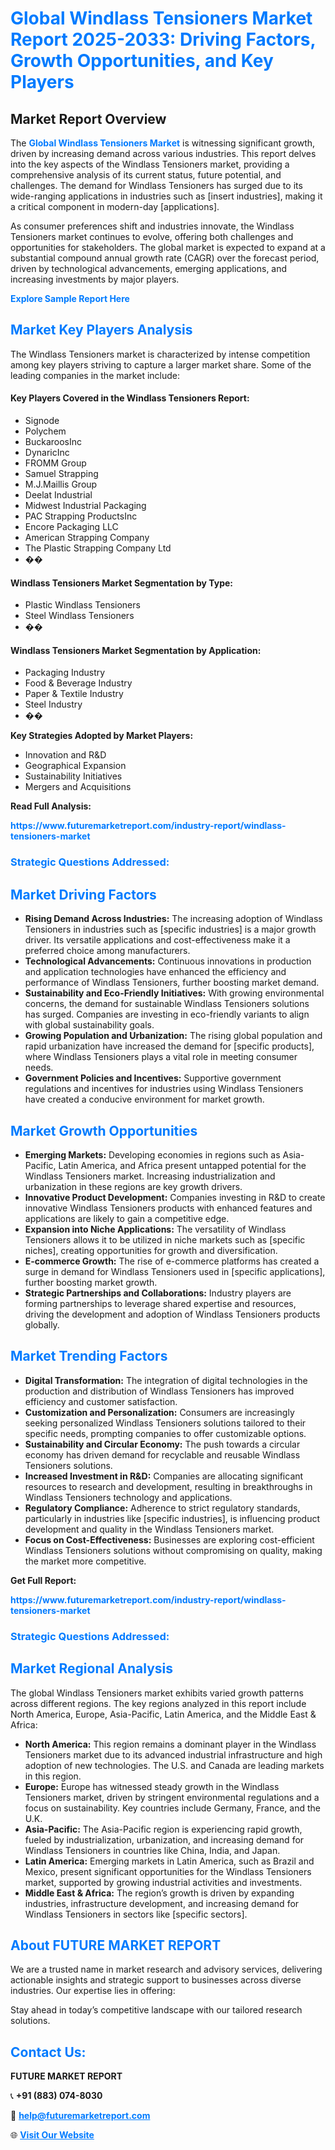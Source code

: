 <h1 style="color: #007BFF;">Global Windlass Tensioners Market Report 2025-2033: Driving Factors, Growth Opportunities, and Key Players</h1>

<section id="overview">
<h2>Market Report Overview</h2>
<p>The <a href="https://www.futuremarketreport.com/industry-report/windlass-tensioners-market" style="color: #007BFF; text-decoration: none;"><strong>Global Windlass Tensioners Market</strong></a> is witnessing significant growth, driven by increasing demand across various industries. This report delves into the key aspects of the Windlass Tensioners market, providing a comprehensive analysis of its current status, future potential, and challenges. The demand for Windlass Tensioners has surged due to its wide-ranging applications in industries such as [insert industries], making it a critical component in modern-day [applications].</p>
<p>As consumer preferences shift and industries innovate, the Windlass Tensioners market continues to evolve, offering both challenges and opportunities for stakeholders. The global market is expected to expand at a substantial compound annual growth rate (CAGR) over the forecast period, driven by technological advancements, emerging applications, and increasing investments by major players.</p>
</section>

<section id="overview">
<p><a href="https://www.futuremarketreport.com/request-sample/reportId=113881" style="color: #007BFF; text-decoration: none;"><strong>Explore Sample Report Here</strong></a></p>
</section>

<section id="key-players">
<h2 style="color: #007BFF;">Market Key Players Analysis</h2>
<p>The Windlass Tensioners market is characterized by intense competition among key players striving to capture a larger market share. Some of the leading companies in the market include:</p>
<h4>Key Players Covered in the Windlass Tensioners Report:</h4>
<ul><li>Signode</li><li>Polychem</li><li>BuckaroosInc</li><li>DynaricInc</li><li>FROMM Group</li><li>Samuel Strapping</li><li>M.J.Maillis Group</li><li>Deelat Industrial</li><li>Midwest Industrial Packaging</li><li>PAC Strapping ProductsInc</li><li>Encore Packaging LLC</li><li>American Strapping Company</li><li>The Plastic Strapping Company Ltd</li><li>��</li></ul>
<h4>Windlass Tensioners Market Segmentation by Type:</h4>
<ul><li>Plastic Windlass Tensioners</li><li>Steel Windlass Tensioners</li><li>��</li></ul>

<h4>Windlass Tensioners Market Segmentation by Application:</h4>
<ul><li>Packaging Industry</li><li>Food &amp; Beverage Industry</li><li>Paper &amp; Textile Industry</li><li>Steel Industry</li><li>��</li></ul>
<p><strong>Key Strategies Adopted by Market Players:</strong></p>
<ul>
<li>Innovation and R&D</li>
<li>Geographical Expansion</li>
<li>Sustainability Initiatives</li>
<li>Mergers and Acquisitions</li>
</ul>
</section>

<section>
<p><strong>Read Full Analysis: </strong></p><a href="https://www.futuremarketreport.com/industry-report/windlass-tensioners-market" style="color: #007BFF; text-decoration: none;"><strong>https://www.futuremarketreport.com/industry-report/windlass-tensioners-market</strong></a>
<h3 style="color: #007BFF;">Strategic Questions Addressed:</h3>
</section>

<section id="driving-factors">
<h2 style="color: #007BFF;">Market Driving Factors</h2>
<ul>
<li><strong>Rising Demand Across Industries:</strong> The increasing adoption of Windlass Tensioners in industries such as [specific industries] is a major growth driver. Its versatile applications and cost-effectiveness make it a preferred choice among manufacturers.</li>
<li><strong>Technological Advancements:</strong> Continuous innovations in production and application technologies have enhanced the efficiency and performance of Windlass Tensioners, further boosting market demand.</li>
<li><strong>Sustainability and Eco-Friendly Initiatives:</strong> With growing environmental concerns, the demand for sustainable Windlass Tensioners solutions has surged. Companies are investing in eco-friendly variants to align with global sustainability goals.</li>
<li><strong>Growing Population and Urbanization:</strong> The rising global population and rapid urbanization have increased the demand for [specific products], where Windlass Tensioners plays a vital role in meeting consumer needs.</li>
<li><strong>Government Policies and Incentives:</strong> Supportive government regulations and incentives for industries using Windlass Tensioners have created a conducive environment for market growth.</li>
</ul>
</section>

<section id="growth-opportunities">
<h2 style="color: #007BFF;">Market Growth Opportunities</h2>
<ul>
<li><strong>Emerging Markets:</strong> Developing economies in regions such as Asia-Pacific, Latin America, and Africa present untapped potential for the Windlass Tensioners market. Increasing industrialization and urbanization in these regions are key growth drivers.</li>
<li><strong>Innovative Product Development:</strong> Companies investing in R&D to create innovative Windlass Tensioners products with enhanced features and applications are likely to gain a competitive edge.</li>
<li><strong>Expansion into Niche Applications:</strong> The versatility of Windlass Tensioners allows it to be utilized in niche markets such as [specific niches], creating opportunities for growth and diversification.</li>
<li><strong>E-commerce Growth:</strong> The rise of e-commerce platforms has created a surge in demand for Windlass Tensioners used in [specific applications], further boosting market growth.</li>
<li><strong>Strategic Partnerships and Collaborations:</strong> Industry players are forming partnerships to leverage shared expertise and resources, driving the development and adoption of Windlass Tensioners products globally.</li>
</ul>
</section>

<section id="trending-factors">
<h2 style="color: #007BFF;">Market Trending Factors</h2>
<ul>
<li><strong>Digital Transformation:</strong> The integration of digital technologies in the production and distribution of Windlass Tensioners has improved efficiency and customer satisfaction.</li>
<li><strong>Customization and Personalization:</strong> Consumers are increasingly seeking personalized Windlass Tensioners solutions tailored to their specific needs, prompting companies to offer customizable options.</li>
<li><strong>Sustainability and Circular Economy:</strong> The push towards a circular economy has driven demand for recyclable and reusable Windlass Tensioners solutions.</li>
<li><strong>Increased Investment in R&D:</strong> Companies are allocating significant resources to research and development, resulting in breakthroughs in Windlass Tensioners technology and applications.</li>
<li><strong>Regulatory Compliance:</strong> Adherence to strict regulatory standards, particularly in industries like [specific industries], is influencing product development and quality in the Windlass Tensioners market.</li>
<li><strong>Focus on Cost-Effectiveness:</strong> Businesses are exploring cost-efficient Windlass Tensioners solutions without compromising on quality, making the market more competitive.</li>
</ul>
</section>

<section>
<p><strong>Get Full Report: </strong></p><a href="https://www.futuremarketreport.com/industry-report/windlass-tensioners-market" style="color: #007BFF; text-decoration: none;"><strong>https://www.futuremarketreport.com/industry-report/windlass-tensioners-market</strong></a>
<h3 style="color: #007BFF;">Strategic Questions Addressed:</h3>
</section>


<section id="regional-analysis">
<h2 style="color: #007BFF;">Market Regional Analysis</h2>
<p>The global Windlass Tensioners market exhibits varied growth patterns across different regions. The key regions analyzed in this report include North America, Europe, Asia-Pacific, Latin America, and the Middle East & Africa:</p>
<ul>
<li><strong>North America:</strong> This region remains a dominant player in the Windlass Tensioners market due to its advanced industrial infrastructure and high adoption of new technologies. The U.S. and Canada are leading markets in this region.</li>
<li><strong>Europe:</strong> Europe has witnessed steady growth in the Windlass Tensioners market, driven by stringent environmental regulations and a focus on sustainability. Key countries include Germany, France, and the U.K.</li>
<li><strong>Asia-Pacific:</strong> The Asia-Pacific region is experiencing rapid growth, fueled by industrialization, urbanization, and increasing demand for Windlass Tensioners in countries like China, India, and Japan.</li>
<li><strong>Latin America:</strong> Emerging markets in Latin America, such as Brazil and Mexico, present significant opportunities for the Windlass Tensioners market, supported by growing industrial activities and investments.</li>
<li><strong>Middle East & Africa:</strong> The region’s growth is driven by expanding industries, infrastructure development, and increasing demand for Windlass Tensioners in sectors like [specific sectors].</li>
</ul>
</section>

<footer>
<h2 style="color: #007BFF;">About FUTURE MARKET REPORT</h2>
<p>We are a trusted name in market research and advisory services, delivering actionable insights and strategic support to businesses across diverse industries. Our expertise lies in offering:</p>

<p>Stay ahead in today’s competitive landscape with our tailored research solutions.</p>

<h2 style="color: #007BFF;">Contact Us:</h2>
<p><strong>FUTURE MARKET REPORT</strong></p>
<p>📞 <strong>+91 (883) 074-8030</strong></p>
<p>📧 <strong><a href="mailto:help@futuremarketreport.com" style="color: #007BFF;">help@futuremarketreport.com</a></strong></p>
<p>🌐 <strong><a href="https://www.futuremarketreport.com/" style="color: #007BFF;">Visit Our Website</a></strong></p>
</footer>